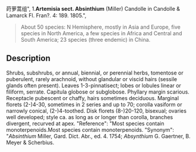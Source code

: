 莳萝蒿组",
1.**Artemisia sect. Absinthium** (Miller) Candolle in Candolle & Lamarck Fl. Fran?. 4: 189. 1805.",

> About 50 species: N Hemisphere, mostly in Asia and Europe, five species in North America, a few species in Africa and Central and South America; 23 species (three endemic) in China.

## Description
Shrubs, subshrubs, or annual, biennial, or perennial herbs, tomentose or puberulent, rarely arachnoid, without glandular or viscid hairs (sessile glands often present). Leaves 1-3-pinnatisect; lobes or lobules linear or filiform, serrate. Capitula globose or subglobose. Phyllary margin scarious. Receptacle pubescent or chaffy, hairs sometimes deciduous. Marginal florets (2-)4-30, sometimes in 2 series and up to 70; corolla vasiform or narrowly conical, (2-)4-toothed. Disk florets (8-)20-120, bisexual; ovaries well developed; style ca. as long as or longer than corolla, branches divergent, recurved at apex.
  "Reference": "Most species contain monoterpenoids.Most species contain monoterpenoids.
  "Synonym": "*Absinthium* Miller, Gard. Dict. Abr., ed. 4. 1754; *Absynthium* G. Gaertner, B. Meyer &amp; Scherbius.

